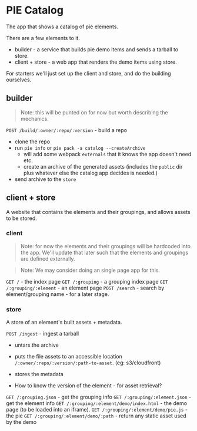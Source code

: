# PIE Catalog

The app that shows a catalog of pie elements.

There are a few elements to it.

* builder - a service that builds pie demo items and sends a tarball to store.
* client + store - a web app that renders the demo items using store.

For starters we'll just set up the client and store, and do the building ourselves.


## builder 

> Note: this will be punted on for now but worth describing the mechanics.

`POST /build/:owner/:repo/:version` - build a repo 

* clone the repo
* run `pie info` or `pie pack -a catalog --createArchive` 
  * will add some webpack `externals` that it knows the app doesn't need etc.
  * create an archive of the generated assets (includes the `public` dir plus whatever else the catalog app decides is needed.)
* send archive to the `store`

## client + store

A website that contains the elements and their groupings, and allows assets to be stored.

### client 

> Note: for now the elements and their groupings will be hardcoded into the app. We'll update that later such that the elements and groupings are defined externally.

> Note: We may consider doing an single page app for this.

`GET /` - the index page
`GET /:grouping` - a grouping index page 
`GET /:grouping/:element` - an element page
`POST /search` - search by element/grouping name - for a later stage.

### store 

A store of an element's built assets + metadata.

`POST /ingest` - ingest a tarball

* untars the archive 
* puts the file assets to an accessible location `/:owner/:repo/:version/:path-to-asset`. (eg: s3/cloudfront)
* stores the metadata

* How to know the version of the element - for asset retrieval?

`GET /:grouping.json` - get the grouping info
`GET /:grouping/:element.json` - get the element info
`GET /:grouping/:element/demo/index.html` - the demo page (to be loaded into an iframe).
`GET /:grouping/:element/demo/pie.js` - the pie
`GET /:grouping/:element/demo/:path` - return any static asset used by the demo 
